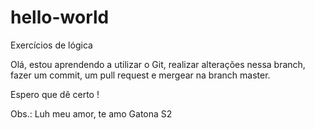# hello-world
Exercícios de lógica

Olá, estou aprendendo a utilizar o Git, realizar alterações nessa branch, fazer um commit, um pull request e mergear na branch master.

Espero que dê certo !

Obs.: Luh meu amor, te amo Gatona S2
